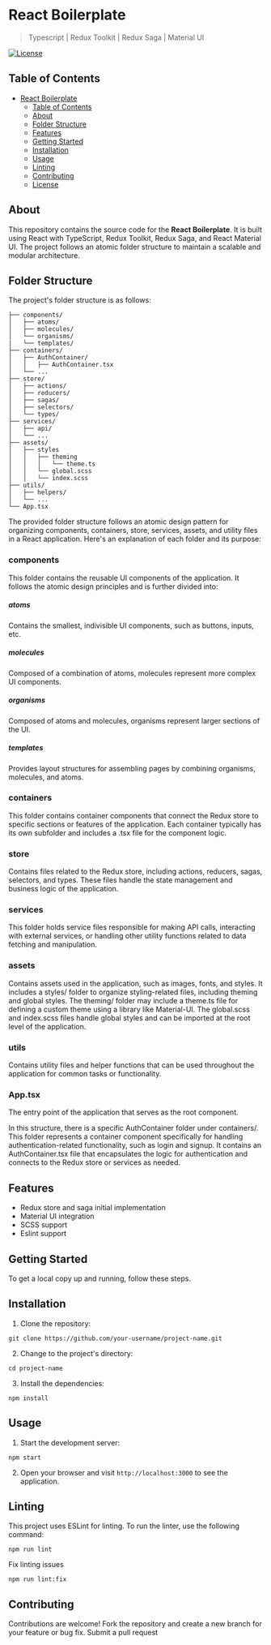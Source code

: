 # React Boilerplate

> Typescript | Redux Toolkit | Redux Saga | Material UI

[![License](https://img.shields.io/badge/license-MIT-blue.svg)](https://github.com/your-username/project-name/blob/main/LICENSE)

## Table of Contents

- [React Boilerplate](#react-boilerplate)
  - [Table of Contents](#table-of-contents)
  - [About](#about)
  - [Folder Structure](#folder-structure)
  - [Features](#features)
  - [Getting Started](#getting-started)
  - [Installation](#installation)
  - [Usage](#usage)
  - [Linting](#linting)
  - [Contributing](#contributing)
  - [License](#license)

## About

This repository contains the source code for the **React Boilerplate**. It is built using React with TypeScript, Redux Toolkit, Redux Saga, and React Material UI. The project follows an atomic folder structure to maintain a scalable and modular architecture.

## Folder Structure

The project's folder structure is as follows:

```
├── components/
│   ├── atoms/
│   ├── molecules/
│   └── organisms/
|   └── templates/
├── containers/
│   ├── AuthContainer/
│   │   ├── AuthContainer.tsx
│   └── ...
├── store/
│   ├── actions/
│   ├── reducers/
│   ├── sagas/
│   ├── selectors/
│   └── types/
├── services/
│   ├── api/
│   └── ...
├── assets/
│   ├── styles
│   │   ├── theming
│   │   │   └── theme.ts
│   │   └── global.scss
│   │   └── index.scss
├── utils/
│   ├── helpers/
│   └── ...
└── App.tsx
```

The provided folder structure follows an atomic design pattern for organizing components, containers, store, services, assets, and utility files in a React application. Here's an explanation of each folder and its purpose:

### components
This folder contains the reusable UI components of the application. It follows the atomic design principles and is further divided into:

##### **atoms** 
Contains the smallest, indivisible UI components, such as buttons, inputs, etc.
##### **molecules**
Composed of a combination of atoms, molecules represent more complex UI components.
##### **organisms**
Composed of atoms and molecules, organisms represent larger sections of the UI.
##### **templates**
Provides layout structures for assembling pages by combining organisms, molecules, and atoms.
### **containers**
This folder contains container components that connect the Redux store to specific sections or features of the application. Each container typically has its own subfolder and includes a .tsx file for the component logic.

### **store** 
Contains files related to the Redux store, including actions, reducers, sagas, selectors, and types. These files handle the state management and business logic of the application.

### **services** 
This folder holds service files responsible for making API calls, interacting with external services, or handling other utility functions related to data fetching and manipulation.

### **assets** 
Contains assets used in the application, such as images, fonts, and styles. It includes a styles/ folder to organize styling-related files, including theming and global styles. The theming/ folder may include a theme.ts file for defining a custom theme using a library like Material-UI. The global.scss and index.scss files handle global styles and can be imported at the root level of the application.

### **utils** 
Contains utility files and helper functions that can be used throughout the application for common tasks or functionality.

### **App.tsx** 
The entry point of the application that serves as the root component.

In this structure, there is a specific AuthContainer folder under containers/. This folder represents a container component specifically for handling authentication-related functionality, such as login and signup. It contains an AuthContainer.tsx file that encapsulates the logic for authentication and connects to the Redux store or services as needed.

## Features

- Redux store and saga initial implementation
- Material UI integration
- SCSS support
- Eslint support

## Getting Started

To get a local copy up and running, follow these steps.

## Installation

1. Clone the repository:

```shell
git clone https://github.com/your-username/project-name.git
```

2. Change to the project's directory:

```shell
cd project-name
```

3. Install the dependencies:

```shell
npm install
```

## Usage

1. Start the development server:

```shell
npm start
```

2. Open your browser and visit `http://localhost:3000` to see the application.

## Linting

This project uses ESLint for linting. To run the linter, use the following command:

```shell
npm run lint
```
Fix linting issues

```shell
npm run lint:fix
```

## Contributing

Contributions are welcome! Fork the repository and create a new branch for your feature or bug fix. Submit a pull request